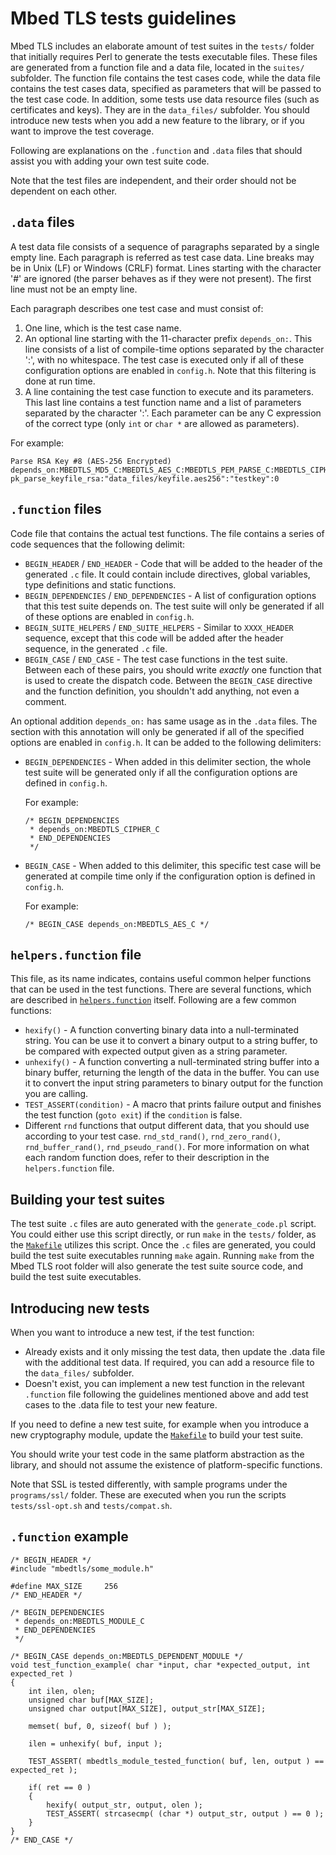 # Mbed TLS tests guidelines

Mbed TLS includes an elaborate amount of test suites in the `tests/` folder that initially requires Perl to generate the tests executable files. These files are generated from a function file and a data file, located in the `suites/` subfolder. The function file contains the test cases code, while the data file contains the test cases data, specified as parameters that will be passed to the test case code. In addition, some tests use data resource files (such as certificates and keys). They are in the `data_files/` subfolder. You should introduce new tests when you add a new feature to the library, or if you want to improve the test coverage.

Following are explanations on the `.function` and `.data` files that should assist you with adding your own test suite code.

Note that the test files are independent, and their order should not be dependent on each other.

## `.data` files

A test data file consists of a sequence of paragraphs separated by a single empty line. Each paragraph is referred as test case data. Line breaks may be in Unix (LF) or Windows (CRLF) format. Lines starting with the character '#' are ignored (the parser behaves as if they were not present). The first line must not be an empty line.
 
Each paragraph describes one test case and must consist of:

1. One line, which is the test case name.
1. An optional line starting with the 11-character prefix `depends_on:`. This line consists of a list of compile-time options separated by the character ':', with no whitespace. The test case is executed only if all of these configuration options are enabled in `config.h`. Note that this filtering is done at run time.
1. A line containing the test case function to execute and its parameters. This last line contains a test function name and a list of parameters separated by the character ':'. Each parameter can be any C expression of the correct type (only `int` or `char *` are allowed as parameters).

For example:

```
Parse RSA Key #8 (AES-256 Encrypted)
depends_on:MBEDTLS_MD5_C:MBEDTLS_AES_C:MBEDTLS_PEM_PARSE_C:MBEDTLS_CIPHER_MODE_CBC
pk_parse_keyfile_rsa:"data_files/keyfile.aes256":"testkey":0
```

## `.function` files

Code file that contains the actual test functions. The file contains a series of code sequences that the following delimit:

* `BEGIN_HEADER` / `END_HEADER` - Code that will be added to the header of the generated `.c` file. It could contain include directives, global variables, type definitions and static functions.
* `BEGIN_DEPENDENCIES` / `END_DEPENDENCIES` - A list of configuration options that this test suite depends on. The test suite will only be generated if all of these options are enabled in `config.h`.
* `BEGIN_SUITE_HELPERS` / `END_SUITE_HELPERS` - Similar to `XXXX_HEADER` sequence, except that this code will be added after the header sequence, in the generated `.c` file.
* `BEGIN_CASE` / `END_CASE` - The test case functions in the test suite. Between each of these pairs, you should write *exactly* one function that is used to create the dispatch code. Between the `BEGIN_CASE` directive and the function definition, you shouldn't add anything, not even a comment.

An optional addition `depends_on:` has same usage as in the `.data` files. The section with this annotation will only be generated if all of the specified options are enabled in `config.h`. It can be added to the following delimiters:

* `BEGIN_DEPENDENCIES` - When added in this delimiter section, the whole test suite will be generated only if all the configuration options are defined in `config.h`.

    For example:
    ```
    /* BEGIN_DEPENDENCIES
     * depends_on:MBEDTLS_CIPHER_C
     * END_DEPENDENCIES
     */
    ```

* `BEGIN_CASE` - When added to this delimiter, this specific test case will be generated at compile time only if the configuration option is defined in `config.h`.

    For example:
    ```
    /* BEGIN_CASE depends_on:MBEDTLS_AES_C */
    ```

## `helpers.function` file

This file, as its name indicates, contains useful common helper functions that can be used in the test functions. There are several functions, which are described in [`helpers.function`](https://github.com/ARMmbed/mbedtls/blob/development/tests/suites/helpers.function) itself. Following are a few common functions:

* `hexify()` - A function converting binary data into a null-terminated string. You can be use it to convert a binary output to a string buffer, to be compared with expected output given as a string parameter.
* `unhexify()` - A function converting a null-terminated string buffer into a binary buffer, returning the length of the data in the buffer. You can use it to convert the input string parameters to binary output for the function you are calling.
* `TEST_ASSERT(condition)` - A macro that prints failure output and finishes the test function (`goto exit`) if the `condition` is false.
* Different `rnd` functions that output different data, that you should use according to your test case. `rnd_std_rand()`, `rnd_zero_rand()`, `rnd_buffer_rand()`, `rnd_pseudo_rand()`. For more information on what each random function does, refer to their description in the `helpers.function` file.

## Building your test suites

The test suite `.c` files are auto generated with the `generate_code.pl` script. You could either use this script directly, or run `make` in the `tests/` folder, as the [`Makefile`](https://github.com/ARMmbed/mbedtls/blob/development/tests/Makefile) utilizes this script. Once the `.c` files are generated, you could build the test suite executables running `make` again. Running `make` from the Mbed TLS root folder will also generate the test suite source code, and build the test suite executables.

## Introducing new tests

When you want to introduce a new test, if the test function:

* Already exists and it only missing the test data, then update the .data file with the additional test data. If required, you can add a resource file to the `data_files/` subfolder.
* Doesn't exist, you can implement a new test function in the relevant `.function` file following the guidelines mentioned above and add test cases to the .data file to test your new feature.

If you need to define a new test suite, for example when you introduce a new cryptography module, update the [`Makefile`](https://github.com/ARMmbed/mbedtls/blob/development/tests/Makefile) to build your test suite.

You should write your test code in the same platform abstraction as the library, and should not assume the existence of platform-specific functions.

Note that SSL is tested differently, with sample programs under the `programs/ssl/` folder. These are executed when you run the scripts `tests/ssl-opt.sh` and `tests/compat.sh`.


## `.function` example

```
/* BEGIN_HEADER */
#include "mbedtls/some_module.h"

#define MAX_SIZE     256
/* END_HEADER */

/* BEGIN_DEPENDENCIES
 * depends_on:MBEDTLS_MODULE_C
 * END_DEPENDENCIES
 */

/* BEGIN_CASE depends_on:MBEDTLS_DEPENDENT_MODULE */
void test_function_example( char *input, char *expected_output, int expected_ret )
{
    int ilen, olen;
    unsigned char buf[MAX_SIZE];
    unsigned char output[MAX_SIZE], output_str[MAX_SIZE];

    memset( buf, 0, sizeof( buf ) );

    ilen = unhexify( buf, input );

    TEST_ASSERT( mbedtls_module_tested_function( buf, len, output ) == expected_ret );

    if( ret == 0 )
    {
        hexify( output_str, output, olen );
        TEST_ASSERT( strcasecmp( (char *) output_str, output ) == 0 );
    }
}
/* END_CASE */
```